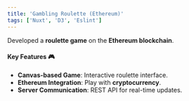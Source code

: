 ```yaml
---
title: 'Gambling Roulette (Ethereum)'
tags: ['Nuxt', 'D3', 'Eslint']
---
```


Developed a **roulette game** on the **Ethereum blockchain**.

#### Key Features 🎮
- **Canvas-based Game**: Interactive roulette interface.
- **Ethereum Integration**: Play with **cryptocurrency**.
- **Server Communication**: REST API for real-time updates.
